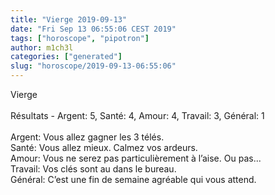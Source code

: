 ```yaml
---
title: "Vierge 2019-09-13"
date: "Fri Sep 13 06:55:06 CEST 2019"
tags: ["horoscope", "pipotron"]
author: m1ch3l
categories: ["generated"]
slug: "horoscope/2019-09-13-06:55:06"
---
```


Vierge<br>
<br>
Résultats - Argent: 5, Santé: 4, Amour: 4, Travail: 3, Général: 1<br>
<br>
Argent:  Vous allez gagner les 3 télés. <br>
Santé:   Vous allez mieux. Calmez vos ardeurs.<br>
Amour:   Vous ne serez pas particulièrement à l’aise. Ou pas...<br>
Travail: Vos clés sont au dans le bureau. <br>
Général: C’est une fin de semaine agréable qui vous attend.<br>
